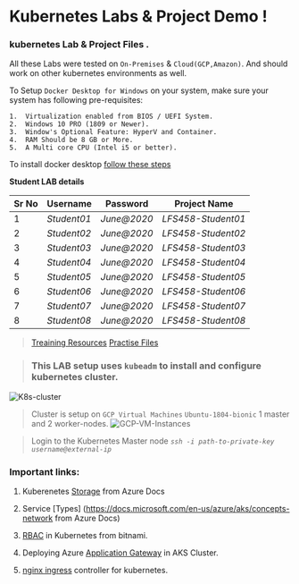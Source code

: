 # Kubernetes Labs & Project Demo ! 

### kubernetes Lab & Project Files . 

All these Labs were tested on `On-Premises` & `Cloud(GCP,Amazon)`. And should work on other kubernetes environments as well. 

To Setup `Docker Desktop for Windows` on your system, make sure your system has following pre-requisites:

    1.  Virtualization enabled from BIOS / UEFI System.
    2.  Windows 10 PRO (1809 or Newer).
    3.  Window's Optional Feature: HyperV and Container.
    4.  RAM Should be 8 GB or More.
    5.  A Multi core CPU (Intel i5 or better). 

To install docker desktop [follow these steps](https://docs.docker.com/docker-for-windows/install/)

**Student LAB details**

Sr No | Username | Password  | Project Name
------|-------------|--------| --------------- 
1   | *Student01* | *June@2020* | *LFS458-Student01*
2   | *Student02* | *June@2020* | *LFS458-Student02*
3   | *Student03* | *June@2020* | *LFS458-Student03*
4   | *Student04* | *June@2020* | *LFS458-Student04*
5   | *Student05* | *June@2020* | *LFS458-Student05*
6   | *Student06* | *June@2020* | *LFS458-Student06*
7   | *Student07* | *June@2020* | *LFS458-Student07*
8   | *Student08* | *June@2020* | *LFS458-Student08*

> [Treaining Resources](https://training.linuxfoundation.org/cm/LFS258/)
> [Practise Files](https://github.com/shivamjhalabfiles/kubernetes-lab) 

> ### This LAB setup uses `kubeadm` to install and configure kubernetes cluster.

![K8s-cluster](https://github.com/shivamjhalabfiles/kubernetes-lab/blob/master/images/K8s-cluster.png)

> Cluster is setup on `GCP Virtual Machines` `Ubuntu-1804-bionic` 1 master and 2 worker-nodes.
![GCP-VM-Instances](https://github.com/shivamjhalabfiles/kubernetes-lab/blob/master/images/GCP-VM-Instances.png)

> Login to the Kubernetes Master node *`ssh -i path-to-private-key username@external-ip`*

### Important links:
1. Kuberenetes [Storage](https://docs.microsoft.com/en-us/azure/aks/concepts-storage) from Azure Docs 

2. Service [Types] (https://docs.microsoft.com/en-us/azure/aks/concepts-network from Azure Docs)

3. [RBAC](https://docs.bitnami.com/kubernetes/how-to/configure-rbac-in-your-kubernetes-cluster/) in Kubernetes from bitnami.

4.  Deploying Azure [Application Gateway](https://github.com/Azure/application-gateway-kubernetes-ingress/blob/master/docs/setup/install-existing.md) in AKS Cluster. 

5.  [nginx ingress](https://www.nginx.com/products/nginx/kubernetes-ingress-controller) controller for kubernetes.
